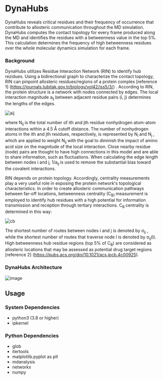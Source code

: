 # DynaHubs
DynaHubs reveals critical residues and their frequency of occurrence that contribute to allosteric communication throughout the MD simulation. DynaHubs computes the contact topology for every frame produced along the MD and identifies the residues with a betweenness value in the top 5%. This calculation determines the frequency of high betweenness residues over the whole molecular dynamics simulation for each frame. 

### Background
DynaHubs utilizes Residue Interaction Network (RIN) to identify hub rezidues. Using a bidirectional graph to characterize the contact topology, RIN can pinpoint allosteric residues/regions of a protein complex [reference 1] (https://journals.tubitak.gov.tr/biology/vol42/iss5/3/) . According to RIN, the protein structure is a network with nodes connected by edges. The local interaction magnitude a<sub>ij </sub>between adjacent residue pairs (i, j) determines the lengths of the edges.

![aij](https://github.com/user-attachments/assets/8b7efb6c-3bb9-4ffa-b053-156a3ac2938d)

where N<sub>ij </sub>is the total number of ith and jth residue nonhydrogen atom-atom interactions within a 4.5 Å cutoff distance. The number of nonhydrogen atoms in the ith and jth residues, respectively, is represented by N<sub>i </sub>and N<sub>j </sub>, which are applied to weight N<sub>ij </sub>with the goal to diminish the impact of amino acid size on the magnitude of the local interaction. Close nearby residue (node) pairs are thought to have high connections in this model and are able to share information, such as fluctuations. When calculating the edge length between nodes i and j, 1/a<sub>ij </sub>is used to remove the substantial bias toward the covalent interactions.

RIN depends on protein topology. Accordingly, centrality measurements play a very useful role in exposing the protein network's topological characteristics. In order to create allosteric communication pathways between far-off locations, betweenness centrality (C<sub>B) </sub>measurement is employed  to identify hub residues with a high potential for information transmission and reception through tertiary interactions. C<sub>B </sub>centrality is determined in this way:

![cb](https://github.com/user-attachments/assets/49dd7c69-2630-4882-954a-907ae0436102)

The shortest number of routes between nodes i and j is denoted by σ<sub>ij </sub>, while the shortest number of routes that traverse node l is denoted by σ<sub>ij</sub>(l). High betweenness hub residue regions (top 5% of C<sub>B</sub>) are considered as allosteric locations that may be assessed as potential drug target regions [reference 2] (https://pubs.acs.org/doi/10.1021/acs.jpcb.4c00925).

### DynaHubs Architecture

![image](https://github.com/user-attachments/assets/efc20187-3b86-4fe3-a435-1cc19ee3420b)


## Usage 
### System Dependencies
- python3 (3.8 or higher)
- ipkernel
### Python Dependencies
- glob
- itertools
- matplotlib.pyplot as plt
- mdanalysis
- networkx
- numpy 


